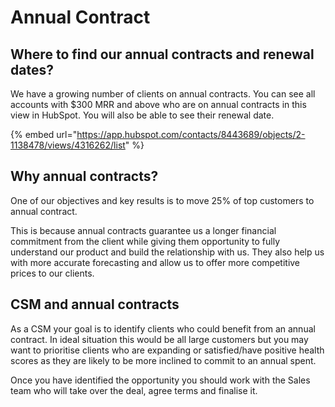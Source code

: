 # Annual Contract

## Where to find our annual contracts and renewal dates?

We have a growing number of clients on annual contracts. You can see all accounts with $300 MRR and above who are on annual contracts in this view in HubSpot. You will also be able to see their renewal date. 

{% embed url="https://app.hubspot.com/contacts/8443689/objects/2-1138478/views/4316262/list" %}

## Why annual contracts?

One of our objectives and key results is to move 25% of top customers to annual contract. 

This is because annual contracts guarantee us a longer financial commitment from the client while giving them opportunity to fully understand our product and build the relationship with us. They also help us with more accurate forecasting and allow us to offer more competitive prices to our clients. 

## CSM and annual contracts

As a CSM your goal is to identify clients who could benefit from an annual contract. In ideal situation this would be all large customers but you may want to prioritise clients who are expanding or satisfied/have positive health scores as they are likely to be more inclined to commit to an annual spent. 

Once you have identified the opportunity you should work with the Sales team who will take over the deal, agree terms and finalise it. 
